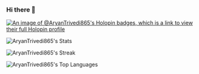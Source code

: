 ### Hi there 👋



[![An image of @AryanTrivedi865's Holopin badges, which is a link to view their full Holopin profile](https://holopin.me/AryanTrivedi865)](https://holopin.io/@AryanTrivedi865)

![AryanTrivedi865's            Stats](https://github-readme-stats.vercel.app/api?username=AryanTrivedi865&theme=vue-dark&show_icons=true&hide_border=true&count_private=true)

 ![AryanTrivedi865's Streak](https://github-readme-streak-stats.herokuapp.com/?user=AryanTrivedi865&theme=vue-dark&hide_border=true)

![AryanTrivedi865's Top Languages](https://github-readme-stats.vercel.app/api/top-langs/?username=AryanTrivedi865&theme=vue-dark&show_icons=true&hide_border=true&layout=compact)
